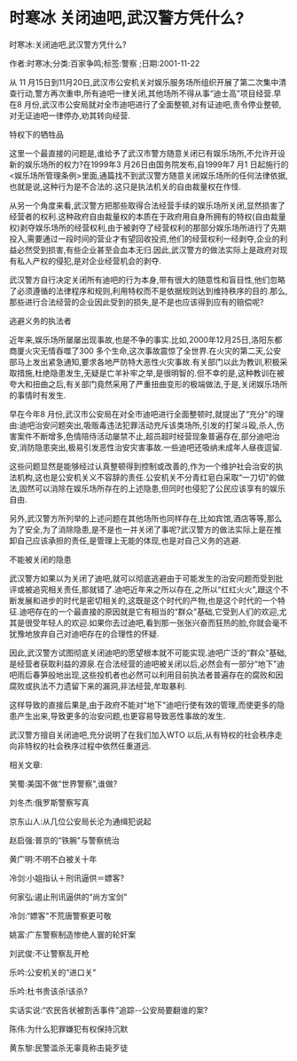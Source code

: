 # 时寒冰  关闭迪吧,武汉警方凭什么?  
  
时寒冰:关闭迪吧,武汉警方凭什么?  
作者:时寒冰;分类:百家争鸣;标签:警察 ;日期:2001-11-22  
从 11 月15日到11月20日,武汉市公安机关对娱乐服务场所组织开展了第二次集中清查行动,警方再次重申,所有迪吧一律关闭,其他场所不得从事“迪士高"项目经营.早在8 月份,武汉市公安局就对全市迪吧进行了全面整顿,对有证迪吧,责令停业整顿,对无证迪吧一律停办,劝其转向经营.  
特权下的牺牲品  
这里一个最直接的问题是,谁给予了武汉市警方随意关闭已有娱乐场所,不允许开设新的娱乐场所的权力?在1999年3 月26日由国务院发布,自1999年7 月1 日起施行的<娱乐场所管理条例>里面,通篇找不到武汉警方随意关闭娱乐场所的任何法律依据,也就是说,这种行为是不合法的.这只是执法机关的自由裁量权在作怪.  
从另一个角度来看,武汉警方把那些取得合法经营手续的娱乐场所关闭,显然损害了经营者的权利.这种政府自由裁量权的本质在于政府用自身所拥有的特权(自由裁量权)剥夺娱乐场所的经营权利,由于被剥夺了经营权利的那部分娱乐场所进行了先期投入,需要通过一段时间的营业才有望回收投资,他们的经营权利一经剥夺,企业的利益必然受到损害,有些企业甚至会血本无归.因此,武汉警方的做法实际上是政府对现有私人产权的侵犯,是对企业经营机会的剥夺.  
武汉警方自行决定关闭所有迪吧的行为本身,带有很大的随意性和盲目性,他们忽略了必须遵循的法律程序和规则,利用特权而不是依据规则达到维持秩序的目的.那么,那些进行合法经营的企业因此受到的损失,是不是也应该得到应有的赔偿呢?  
逃避义务的执法者  
近年来,娱乐场所屡屡出现事故,也是不争的事实.比如,2000年12月25日,洛阳东都商厦火灾无情吞噬了300 多个生命,这次事故震惊了全世界.在火灾的第二天,公安部马上发出紧急通知,要求各地严防特大恶性火灾事故.有关部门以此为教训,积极采取措施,杜绝隐患发生,无疑是亡羊补牢之举,是很明智的.但不幸的是,这种教训在被夸大和扭曲之后,有关部门竟然采用了严重扭曲变形的极端做法,于是,关闭娱乐场所的事情时有发生.  
早在今年8 月份,武汉市公安局在对全市迪吧进行全面整顿时,就提出了“充分"的理由:迪吧治安问题突出,吸贩毒违法犯罪活动充斥该类场所,引发的打架斗殴,杀人,伤害案件不断增多,色情陪侍活动屡禁不止,超员超时经营现象普遍存在,部分迪吧治安,消防隐患突出,极易引发恶性治安灾害事故.一些迪吧还吸纳未成年人昼夜逗留.  
这些问题显然是能够经过认真整顿得到控制或改善的,作为一个维护社会治安的执法机构,这也是公安机关义不容辞的责任.公安机关不分青红皂白采取“一刀切"的做法,固然可以消除在娱乐场所存在的上述隐患,但同时也侵犯了公民应该享有的娱乐自由.  
另外,武汉警方所列举的上述问题在其他场所也同样存在,比如宾馆,酒店等等,那么为了安全,为了消除隐患,是不是也一并关闭了事呢?武汉警方的做法实际上是在推卸自己应该承担的责任,是管理上无能的体现,也是对自己义务的逃避.  
不能被关闭的隐患  
武汉警方如果以为关闭了迪吧,就可以彻底逃避由于可能发生的治安问题而受到批评或被追究相关责任,那就错了.迪吧近年来之所以存在,之所以“红红火火",跟这个不断发展和进步的时代是密切相关的,这既是这个时代的产物,也是这个时代的一个特征.迪吧存在的一个最直接的原因就是它有相当的“群众"基础,它受到人们的欢迎,尤其是很受年轻人的欢迎.如果你去过迪吧,看到那一张张兴奋而狂热的脸,你就会毫不犹豫地放弃自己对迪吧存在的合理性的怀疑.  
因此,武汉警方试图彻底关闭迪吧的愿望根本就不可能实现.迪吧广泛的“群众"基础,是经营者获取利益的源泉.在合法经营的迪吧被关闭以后,必然会有一部分“地下"迪吧雨后春笋般地出现,这些投机者也必然可以利用目前执法者普遍存在的腐败和因腐败或执法不力遗留下来的漏洞,非法经营,牟取暴利.  
这样导致的直接后果是,由于政府不能对“地下"迪吧行使有效的管理,而使更多的隐患产生出来,导致更多的治安问题,也更容易导致恶性事故的发生.  
武汉警方擅自关闭迪吧,充分说明了在我们加入WTO 以后,从有特权的社会秩序走向非特权的社会秩序过程中依然任重道远.  
  
相关文章:  
笑蜀:美国不做“世界警察",谁做?  
刘冬杰:俄罗斯警察写真  
京东山人:从几位公安局长沦为通缉犯说起  
赵启强:普京的“铁腕"与警察统治  
黄广明:不明不白被关十年  
冷剑:小姐指认＋刑讯逼供＝嫖客?  
何家弘:遏止刑讯逼供的“尚方宝剑"  
冷剑:“嫖客"不荒唐警察更可敬  
姚富:广东警察制造惨绝人寰的轮奸案  
刘武俊:不让警察乱开枪  
乐吟:公安机关的“进口关"  
乐吟:杜书贵该杀!该杀?  
实话实说:“农民告状被割舌事件"追踪--公安局要翻谁的案?  
陈伟:为什么犯罪嫌犯有权保持沉默  
黄东黎:民警滥杀无辜竟称击毙歹徒